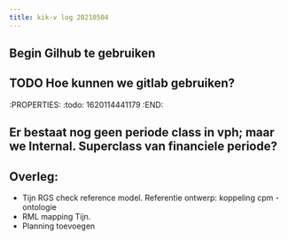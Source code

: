 ```yaml
---
title: kik-v log 20210504
---
```


## Begin Gilhub  te gebruiken
## TODO Hoe kunnen we gitlab gebruiken?
:PROPERTIES:
:todo: 1620114441179
:END:
## Er bestaat nog geen periode class in vph; maar we Internal. Superclass van financiele periode?
## Overleg: 
- Tijn RGS check reference model. Referentie ontwerp: koppeling cpm - ontologie
- RML mapping Tijn.
- Planning toevoegen
